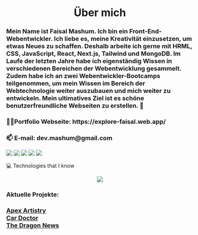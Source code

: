 <h1 align="center">Über mich</h1>
<h3>Mein Name ist Faisal Mashum. Ich bin ein Front-End-Webentwickler. Ich liebe es, meine Kreativität einzusetzen, um etwas Neues zu schaffen. Deshalb arbeite ich gerne mit HRML, CSS, JavaScript, React, Next.js, Tailwind und MongoDB. Im Laufe der letzten Jahre habe ich eigenständig Wissen in verschiedenen Bereichen der Webentwicklung gesammelt. Zudem habe ich an zwei Webentwickler-Bootcamps teilgenommen, um mein Wissen im Bereich der Webtechnologie weiter auszubauen und mich weiter zu entwickeln. Mein ultimatives Ziel ist es schöne benutzerfreundliche Webseiten zu erstellen. 🚀</h3> 

<h3>👨‍💻Portfolio Webseite: https://explore-faisal.web.app/</h3>

<h3>📫 E-mail: dev.mashum@gmail.com</h3>

![](http://github-profile-summary-cards.vercel.app/api/cards/profile-details?username=devmashum&theme=default)
![](http://github-profile-summary-cards.vercel.app/api/cards/repos-per-language?username=devmashum&theme=default)
![](http://github-profile-summary-cards.vercel.app/api/cards/most-commit-language?username=devmashum&theme=default)
![](http://github-profile-summary-cards.vercel.app/api/cards/stats?username=devmashum&theme=default)
![](http://github-profile-summary-cards.vercel.app/api/cards/productive-time?username=devmashum&theme=default&utcOffset=8)

💻 Technologies that I know

<p align="center">
  <a href="https://skillicons.dev">
    <img src="https://skillicons.dev/icons?i=html,css,js,react,firebase,mongodb,wordpress" />
  </a>
</p>

<h3>Aktuelle Projekte: </h3>
<h3>
<a href="https://apexartistry-47b43.web.app/" target="0">Apex Artistry </a> <br>
<a href="https://car-doctor-2b00a.web.app/" target="0">Car Doctor </a> <br>
<a href="https://the-dragon-news-alpha.vercel.app/" target="0">The Dragon News </a>
</h3>
